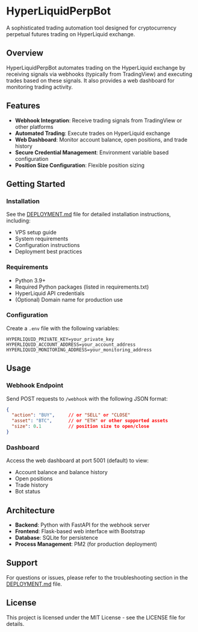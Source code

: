 # HyperLiquidPerpBot

A sophisticated trading automation tool designed for cryptocurrency perpetual futures trading on HyperLiquid exchange.

## Overview

HyperLiquidPerpBot automates trading on the HyperLiquid exchange by receiving signals via webhooks (typically from TradingView) and executing trades based on these signals. It also provides a web dashboard for monitoring trading activity.

## Features

- **Webhook Integration**: Receive trading signals from TradingView or other platforms
- **Automated Trading**: Execute trades on HyperLiquid exchange
- **Web Dashboard**: Monitor account balance, open positions, and trade history
- **Secure Credential Management**: Environment variable based configuration
- **Position Size Configuration**: Flexible position sizing

## Getting Started

### Installation

See the [DEPLOYMENT.md](DEPLOYMENT.md) file for detailed installation instructions, including:
- VPS setup guide
- System requirements
- Configuration instructions
- Deployment best practices

### Requirements

- Python 3.9+
- Required Python packages (listed in requirements.txt)
- HyperLiquid API credentials
- (Optional) Domain name for production use

### Configuration

Create a `.env` file with the following variables:

```
HYPERLIQUID_PRIVATE_KEY=your_private_key
HYPERLIQUID_ACCOUNT_ADDRESS=your_account_address
HYPERLIQUID_MONITORING_ADDRESS=your_monitoring_address
```

## Usage

### Webhook Endpoint

Send POST requests to `/webhook` with the following JSON format:

```json
{
  "action": "BUY",     // or "SELL" or "CLOSE"
  "asset": "BTC",      // or "ETH" or other supported assets
  "size": 0.1          // position size to open/close
}
```

### Dashboard

Access the web dashboard at port 5001 (default) to view:
- Account balance and balance history
- Open positions
- Trade history
- Bot status

## Architecture

- **Backend**: Python with FastAPI for the webhook server
- **Frontend**: Flask-based web interface with Bootstrap
- **Database**: SQLite for persistence
- **Process Management**: PM2 (for production deployment)

## Support

For questions or issues, please refer to the troubleshooting section in the [DEPLOYMENT.md](DEPLOYMENT.md) file.

## License

This project is licensed under the MIT License - see the LICENSE file for details.